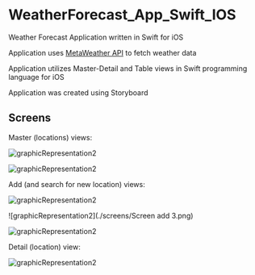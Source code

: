 # WeatherForecast_App_Swift_IOS
Weather Forecast Application written in Swift for iOS

Application uses [MetaWeather API](https://www.metaweather.com/api/) to fetch weather data

Application utilizes Master-Detail and Table views in Swift programming language for iOS

Application was created using Storyboard

## Screens
Master (locations) views:

![graphicRepresentation2](./screens/Screen_master_1.png)

![graphicRepresentation2](./screens/Screen_master_2.png)

Add (and search for new location) views:

![graphicRepresentation2](./screens/Screen_add_2.png)

![graphicRepresentation2](./screens/Screen add 3.png)

![graphicRepresentation2](screens/Screen_add_1.png)

Detail (location) view:

![graphicRepresentation2](screens/Screen_detail_1.png)